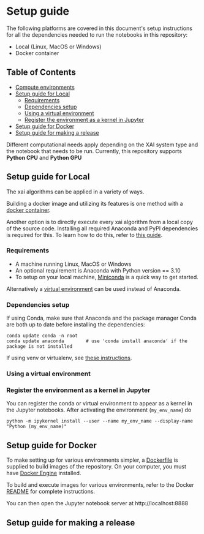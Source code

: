 # Setup guide

The following platforms are covered in this document's setup instructions for all the dependencies needed to run the notebooks in this repository:

* Local (Linux, MacOS or Windows) 
* Docker container

## Table of Contents

  - [Compute environments](#compute-environments)
  - [Setup guide for Local](#setup-guide-for-local)
    - [Requirements](#requirements)
    - [Dependencies setup](#dependencies-setup)
    - [Using a virtual environment](#using-a-virtual-environment)
    - [Register the environment as a kernel in Jupyter](#register-the-environment-as-a-kernel-in-jupyter)
  - [Setup guide for Docker](#setup-guide-for-docker)
  - [Setup guide for making a release](#setup-guide-for-making-a-release)

Different computational needs apply depending on the XAI system type and the notebook that needs to be run.
Currently, this repository supports **Python CPU** and **Python GPU**

## Setup guide for Local

The xai algorithms can be applied in a variety of ways.

Building a docker image and utilizing its features is one method with a [docker container](#setup-guide-for-docker).

Another option is to directly execute every xai algorithm from a local copy of the source code. Installing all required Anaconda and PyPI dependencies is required for this. To learn how to do this, refer to [this guide](conda.md).

### Requirements

* A machine running Linux, MacOS or Windows
* An optional requirement is Anaconda with Python version == 3.10
 * To setup on your local machine, [Miniconda](https://docs.conda.io/en/latest/miniconda.html) is a quick way to get started.

 Alternatively a [virtual environment](#using-a-virtual-environment) can be used instead of Anaconda.

### Dependencies setup

If using Conda, make sure that Anaconda and the package manager Conda are both up to date before installing the dependencies:

```{shell}
conda update conda -n root
conda update anaconda        # use 'conda install anaconda' if the package is not installed
```

If using venv or virtualenv, see [these instructions](#using-a-virtual-environment).

### Using a virtual environment


### Register the environment as a kernel in Jupyter

You can register the conda or virtual environment to appear as a kernel in the Jupyter notebooks. After activating the environment (`my_env_name`) do

    python -m ipykernel install --user --name my_env_name --display-name "Python (my_env_name)"

## Setup guide for Docker

To make setting up for various environments simpler, a [Dockerfile](tools/docker/Dockerfile) is supplied to build images of the repository. On your computer, you must have [Docker Engine](https://docs.docker.com/install/) installed.

To build and execute images for various environments, refer to the Docker [README](tools/docker/README.md) for complete instructions.

You can then open the Jupyter notebook server at http://localhost:8888

## Setup guide for making a release